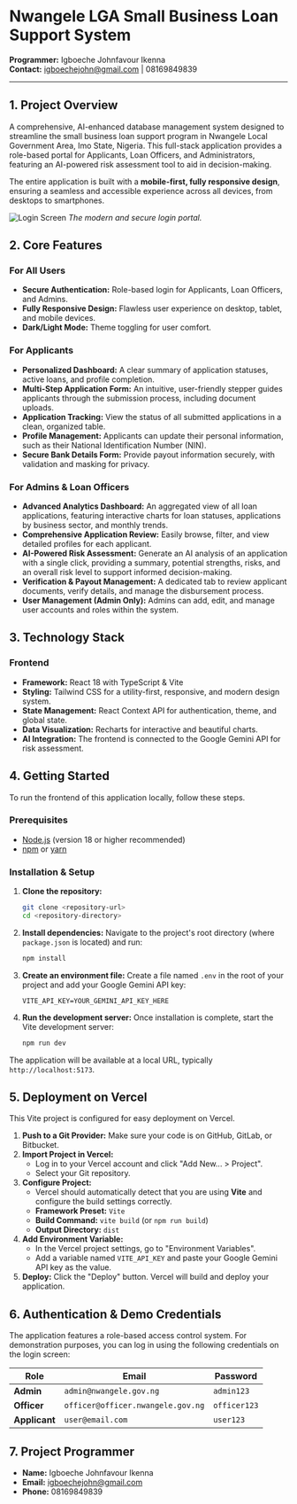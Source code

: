 # Nwangele LGA Small Business Loan Support System

**Programmer:** Igboeche Johnfavour Ikenna  
**Contact:** igboechejohn@gmail.com | 08169849839

---

## 1. Project Overview

A comprehensive, AI-enhanced database management system designed to streamline the small business loan support program in Nwangele Local Government Area, Imo State, Nigeria. This full-stack application provides a role-based portal for Applicants, Loan Officers, and Administrators, featuring an AI-powered risk assessment tool to aid in decision-making.

The entire application is built with a **mobile-first, fully responsive design**, ensuring a seamless and accessible experience across all devices, from desktops to smartphones.

![Login Screen](https://picsum.photos/seed/loginpage/1200/600)
*The modern and secure login portal.*

## 2. Core Features

### For All Users
- **Secure Authentication:** Role-based login for Applicants, Loan Officers, and Admins.
- **Fully Responsive Design:** Flawless user experience on desktop, tablet, and mobile devices.
- **Dark/Light Mode:** Theme toggling for user comfort.

### For Applicants
- **Personalized Dashboard:** A clear summary of application statuses, active loans, and profile completion.
- **Multi-Step Application Form:** An intuitive, user-friendly stepper guides applicants through the submission process, including document uploads.
- **Application Tracking:** View the status of all submitted applications in a clean, organized table.
- **Profile Management:** Applicants can update their personal information, such as their National Identification Number (NIN).
- **Secure Bank Details Form:** Provide payout information securely, with validation and masking for privacy.

### For Admins & Loan Officers
- **Advanced Analytics Dashboard:** An aggregated view of all loan applications, featuring interactive charts for loan statuses, applications by business sector, and monthly trends.
- **Comprehensive Application Review:** Easily browse, filter, and view detailed profiles for each applicant.
- **AI-Powered Risk Assessment:** Generate an AI analysis of an application with a single click, providing a summary, potential strengths, risks, and an overall risk level to support informed decision-making.
- **Verification & Payout Management:** A dedicated tab to review applicant documents, verify details, and manage the disbursement process.
- **User Management (Admin Only):** Admins can add, edit, and manage user accounts and roles within the system.

## 3. Technology Stack

### Frontend
- **Framework:** React 18 with TypeScript & Vite
- **Styling:** Tailwind CSS for a utility-first, responsive, and modern design system.
- **State Management:** React Context API for authentication, theme, and global state.
- **Data Visualization:** Recharts for interactive and beautiful charts.
- **AI Integration:** The frontend is connected to the Google Gemini API for risk assessment.

## 4. Getting Started

To run the frontend of this application locally, follow these steps.

### Prerequisites
- [Node.js](https://nodejs.org/) (version 18 or higher recommended)
- [npm](https://www.npmjs.com/) or [yarn](https://yarnpkg.com/)

### Installation & Setup
1.  **Clone the repository:**
    ```bash
    git clone <repository-url>
    cd <repository-directory>
    ```

2.  **Install dependencies:**
    Navigate to the project's root directory (where `package.json` is located) and run:
    ```bash
    npm install
    ```

3.  **Create an environment file:**
    Create a file named `.env` in the root of your project and add your Google Gemini API key:
    ```
    VITE_API_KEY=YOUR_GEMINI_API_KEY_HERE
    ```

4.  **Run the development server:**
    Once installation is complete, start the Vite development server:
    ```bash
    npm run dev
    ```
The application will be available at a local URL, typically `http://localhost:5173`.

## 5. Deployment on Vercel

This Vite project is configured for easy deployment on Vercel.

1.  **Push to a Git Provider:** Make sure your code is on GitHub, GitLab, or Bitbucket.
2.  **Import Project in Vercel:**
    - Log in to your Vercel account and click "Add New... > Project".
    - Select your Git repository.
3.  **Configure Project:**
    - Vercel should automatically detect that you are using **Vite** and configure the build settings correctly.
    - **Framework Preset:** `Vite`
    - **Build Command:** `vite build` (or `npm run build`)
    - **Output Directory:** `dist`
4.  **Add Environment Variable:**
    - In the Vercel project settings, go to "Environment Variables".
    - Add a variable named `VITE_API_KEY` and paste your Google Gemini API key as the value.
5.  **Deploy:** Click the "Deploy" button. Vercel will build and deploy your application.

## 6. Authentication & Demo Credentials
The application features a role-based access control system. For demonstration purposes, you can log in using the following credentials on the login screen:

| Role      | Email                              | Password     |
|-----------|------------------------------------|--------------|
| **Admin**     | `admin@nwangele.gov.ng`            | `admin123`   |
| **Officer** | `officer@officer.nwangele.gov.ng`  | `officer123` |
| **Applicant** | `user@email.com`                   | `user123`    |

## 7. Project Programmer

- **Name:** Igboeche Johnfavour Ikenna
- **Email:** [igboechejohn@gmail.com](mailto:igboechejohn@gmail.com)
- **Phone:** 08169849839
